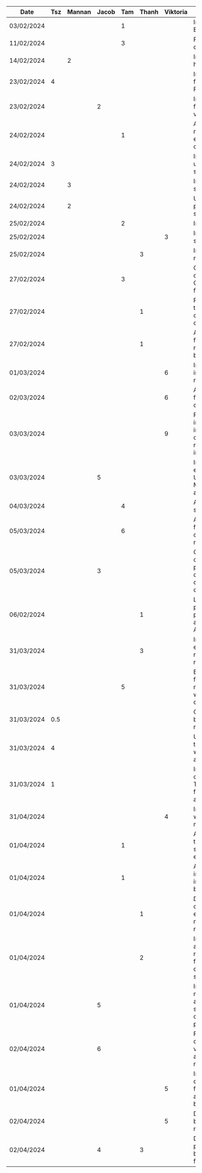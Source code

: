 | Date       | Tsz | Mannan | Jacob | Tam | Thanh | Viktoria | Task                                                                                 |
| ---------- | --- | ------ | ----- | --- | ----- | -------- | ------------------------------------------------------------------------------------ |
| 03/02/2024 |     |        |       | 1   |       |          | Initial setup Express backend                                                        |
| 11/02/2024 |     |        |       | 3   |       |          | Researched recipe datasets                                                           |
| 14/02/2024 |     | 2      |       |     |       |          | Implemented initial home page layout                                                 |
| 23/02/2024 | 4   |        |       |     |       |          | Implemented login feature with Firebase Auth                                         |
| 23/02/2024 |     |        | 2     |     |       |          | Initial preferences feature popup and viewmodel, state                               |
| 24/02/2024 |     |        |       | 1   |       |          | Analyzed Edamam recipe search endpoint query criteria                                |
| 24/02/2024 | 3   |        |       |     |       |          | Implemented sign up, refactored some login logic                                     |
| 24/02/2024 |     | 3      |       |     |       |          | Integrated recipe search API                                                         |
| 24/02/2024 |     | 2      |       |     |       |          | Updated home page layout, added sample/demo data                                     |
| 25/02/2024 |     |        |       | 2   |       |          | Initial account tab                                                                  |
| 25/02/2024 |     |        |       |     |       | 3        | Inital review view set up                                                            |
| 25/02/2024 |     |        |       |     | 3     |          | Implemented recipe page layout                                                       |
| 27/02/2024 |     |        |       | 3   |       |          | Created MongoDB deployment + CRUD endpoints for userdata                             |
| 27/02/2024 |     |        |       |     | 1     |          | Fixed error where toolbar didn't collapse and cleaned up                             |
| 27/02/2024 |     |        |       |     | 1     |          | Added query for fetching specific recipe and fixed UI bugs                           |
| 01/03/2024 |     |        |       |     |       | 6        | Initial implementation of reviews                                                    |
| 02/03/2024 |     |        |       |     |       | 6        | Added image functionality + changed layouts                                          |
| 03/03/2024 |     |        |       |     |       | 9        | Faced issues with initial implementation so completely altered review implementation |
| 03/03/2024 |     |        | 5     |     |       |          | Implementation of experimental prefs UI components, ModalBottomSheet and others      |
| 04/03/2024 |     |        |       | 4   |       |          | Added inital search activity                                                         |
| 05/03/2024 |     |        |       | 6   |       |          | Added search functionality + display search results                                  |
| 05/03/2024 |     |        | 3     |     |       |          | Creating composable previews and demonstration, created dummy data from API data     |
| 06/02/2024 |     |        |       |     | 1     |          | Link recipe details page to other pages and display actual result from APIs          |
| 31/03/2024 |     |        |       |     | 3     |          | Implement API endpoints for recipes and reviews                                      |
| 31/03/2024 |     |        |       | 5   |       |          | Enhanced search feature, created new multiselect widget, refactored chip groups      |
| 31/03/2024 | 0.5 |        |       |     |       |          | Cleaning up all git branches and repository                                          |
| 31/03/2024 | 4   |        |       |     |       |          | Updating backend to be compatible with user authentication                           |
| 31/03/2024 | 1   |        |       |     |       |          | Improving error checking and Toast messages for user authentication                  |
| 31/04/2024 |     |        |       |     |       | 4        | Integrating reviews with backend + merging reviews                                   |
| 01/04/2024 |     |        |       | 1   |       |          | Added filter button to make navigating search feature easier                         |
| 01/04/2024 |     |        |       | 1   |       |          | Added copy ingredients and instructions buttons                                      |
| 01/04/2024 |     |        |       |     | 1     |          | Display calories, cooking equipment + navigation from recipe details page            |
| 01/04/2024 |     |        |       |     | 2     |          | Implement adding/removing recipes from favourite list and display the fav status     |
| 01/04/2024 |     |        | 5     |     |       |          | Implement navigation from activityXML of search to composable preferences UI         |
| 02/04/2024 |     |        | 6     |     |       |          | Fix userpreference data persistence in viewmodel and activity freeze on return bug   |
| 01/04/2024 |     |        |       |     |       | 5        | Implement decorator pattern for reviews + adjust current backend code                |
| 02/04/2024 |     |        |       |     |       | 5        | Debugging the backend for reviews                                                    |
| 02/04/2024 |     |        | 4     |     | 3     |          | Debuging the preferences backend and functionality                                   |
